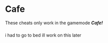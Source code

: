 # Cafe

These cheats only work in the gamemode ***Cafe!***































###
###
###
###
###
###

i had to go to bed ill work on this later
